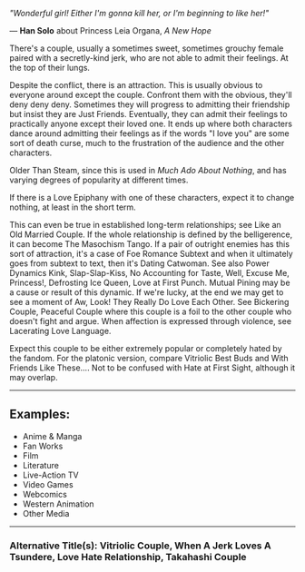 _"Wonderful girl! Either I'm gonna kill her, or I'm beginning to like her!"_

— **Han Solo** about Princess Leia Organa, _A New Hope_

There's a couple, usually a sometimes sweet, sometimes grouchy female paired with a secretly-kind jerk, who are not able to admit their feelings. At the top of their lungs.

Despite the conflict, there is an attraction. This is usually obvious to everyone around except the couple. Confront them with the obvious, they'll deny deny deny. Sometimes they will progress to admitting their friendship but insist they are Just Friends. Eventually, they can admit their feelings to practically anyone except their loved one. It ends up where both characters dance around admitting their feelings as if the words "I love you" are some sort of death curse, much to the frustration of the audience and the other characters.

Older Than Steam, since this is used in _Much Ado About Nothing_, and has varying degrees of popularity at different times.

If there is a Love Epiphany with one of these characters, expect it to change nothing, at least in the short term.

This can even be true in established long-term relationships; see Like an Old Married Couple. If the whole relationship is defined by the belligerence, it can become The Masochism Tango. If a pair of outright enemies has this sort of attraction, it's a case of Foe Romance Subtext and when it ultimately goes from subtext to text, then it's Dating Catwoman. See also Power Dynamics Kink, Slap-Slap-Kiss, No Accounting for Taste, Well, Excuse Me, Princess!, Defrosting Ice Queen, Love at First Punch. Mutual Pining may be a cause or result of this dynamic. If we're lucky, at the end we may get to see a moment of Aw, Look! They Really Do Love Each Other. See Bickering Couple, Peaceful Couple where this couple is a foil to the other couple who doesn't fight and argue. When affection is expressed through violence, see Lacerating Love Language.

Expect this couple to be either extremely popular or completely hated by the fandom. For the platonic version, compare Vitriolic Best Buds and With Friends Like These.... Not to be confused with Hate at First Sight, although it may overlap.

___

## Examples:

-   Anime & Manga
-   Fan Works
-   Film
-   Literature
-   Live-Action TV
-   Video Games
-   Webcomics
-   Western Animation
-   Other Media

___

### **Alternative Title(s):** Vitriolic Couple, When A Jerk Loves A Tsundere, Love Hate Relationship, Takahashi Couple